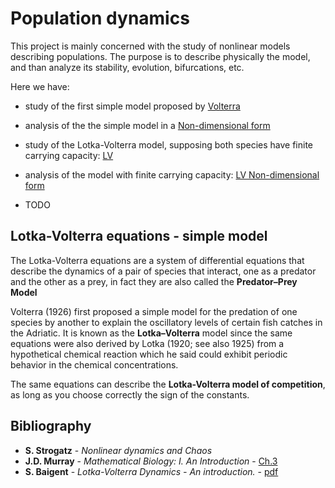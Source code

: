 # Population dynamics

This project is mainly concerned with the study of nonlinear models describing populations.
The purpose is to describe physically the model, and than analyze its stability, evolution, bifurcations, etc.

Here we have:

* study of the first simple model proposed by [Volterra](Notebooks/01.Simple_Model.ipynb) 
* analysis of the the simple model in a [Non-dimensional form](Notebooks/02.Simple_Model_Nondimensionalization.ipynb) 
* study of the Lotka-Volterra model, supposing both species have finite carrying capacity: [LV](Notebooks/Simple_Model.ipynb) 
* analysis of the model with finite carrying capacity: [LV Non-dimensional form](Notebooks/Simple_Model_Nondimensionalization.ipynb)

* TODO  


## Lotka-Volterra equations - simple model
The Lotka-Volterra equations are a system of differential equations that describe the dynamics of a pair of species that interact, one as a predator and the other as a prey, in fact they are also called the __Predator–Prey Model__

Volterra (1926) first proposed a simple model for the predation of one species by another to explain the oscillatory levels of certain fish catches in the Adriatic.
It is known as the __Lotka–Volterra__ model since the same equations were also derived by Lotka (1920; see also 1925) from a hypothetical chemical reaction which he said could exhibit periodic behavior in the chemical concentrations. 

The same equations can describe the __Lotka-Volterra model of competition__, as long as you choose correctly the sign of the constants.



## Bibliography

+ **S. Strogatz** - *Nonlinear dynamics and Chaos*
+ **J.D. Murray** - *Mathematical Biology: I. An Introduction* - [Ch.3](http://faculty.washington.edu/hqian/amath4-523/Murray-Math-Biol-ch3.pdf)
+ **S. Baigent** - *Lotka-Volterra Dynamics - An introduction.* - [pdf](http://www.ltcc.ac.uk/media/london-taught-course-centre/documents/Bio-Mathematics-(APPLIED).pdf)





